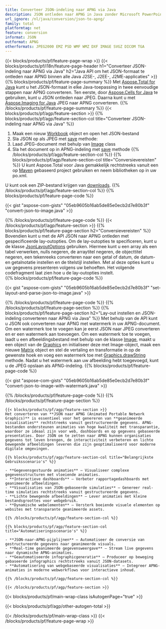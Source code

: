 ```yaml
---
title: Converteer JSON-indeling naar APNG via Java
description: JSON ontleden naar APNG in Java zonder Microsoft PowerPoint te gebruiken
url_ignore: /nl/java/conversion/json-to-apng/
family: total
platformtag: net
feature: conversion
informat: JSON
outformat: APNG
otherformats: JPEG2000 EMZ PSD WMF WMZ DXF IMAGE SVGZ DICOM TGA
---
```

{{< blocks/products/pf/feature-page-wrap >}}
{{< blocks/products/pf/i18n/feature-page-header h1="Converteer JSON-indeling naar APNG via Java" h2="Java API om het JSON-formaat te ontleden naar APNG binnen alle Java J2SE-, J2EE-, J2ME-applicaties" >}}
{{% blocks/products/pf/feature-page-summary %}}
Met [Aspose.Total for Java](https://products.aspose.com/total/java/) kunt u het JSON-formaat in elke Java-toepassing in twee eenvoudige stappen naar APNG converteren. Ten eerste, door [Aspose.Cells for Java](https://products.aspose.com/cells/java/) te gebruiken, kunt u JSON ontleden naar JPEG. Daarna kunt u met [Aspose.Imaging for Java](https://products.aspose.com/imaging/java/) JPEG naar APNG converteren.
{{% /blocks/products/pf/feature-page-summary  %}}
{{< blocks/products/pf/agp/feature-section >}}
{{% blocks/products/pf/agp/feature-section-col title="Converteer JSON-indeling naar APNG via Java" %}}
1. Maak een nieuw [Workbook](https://reference.aspose.com/cells/java/com.aspose.cells/Workbook) object en open het JSON-bestand
2. Sla JSON op als JPEG met [save](https://reference.aspose.com/cells/java/com.aspose.cells/workbook#save(java.lang.String,%20com.aspose.cells.SaveOptions) ) methode:
3. Laad JPEG-document met behulp van [Image](https://reference.aspose.com/imaging/java/com.aspose.imaging/Image) class
4. Sla het document op in APNG-indeling met [save](https://reference.aspose.com/imaging/java/com.aspose.imaging/Image#save-java.lang.String-com.aspose.imaging.ImageOptionsBase-) methode
{{% /blocks/products/pf/agp/feature-section-col %}}
{{% blocks/products/pf/agp/feature-section-col title="Conversievereisten" %}}
U kunt Aspose.Total voor Java gemakkelijk rechtstreeks vanuit een op [Maven](https://releases.aspose.com/total/java/) gebaseerd project gebruiken en neem bibliotheken op in uw po.xml.

U kunt ook een ZIP-bestand krijgen van [downloads](https://releases.aspose.com/total/java).
{{% /blocks/products/pf/agp/feature-section-col %}}
{{% blocks/products/pf/feature-page-code %}}

{{< gist "aspose-com-gists" "05eb9605b16ab5de85e0ecb2d7e80b3f" "convert-json-to-image.java" >}}


{{% /blocks/products/pf/feature-page-code %}}
{{< /blocks/products/pf/agp/feature-section >}}
{{% blocks/products/pf/feature-page-section  h2="Conversievereisten" %}}
Bovendien kunt u met de API JSON naar APNG ontleden met gespecificeerde lay-outopties. Om de lay-outopties te specificeren, kunt u de klasse [JsonLayoutOptions](https://reference.aspose.com/cells/java/com.aspose.cells/jsonlayoutoptions) gebruiken. Hiermee kunt u een array als een tabel verwerken, nulls negeren, de arraytitel negeren, de objecttitel negeren, een tekenreeks converteren naar een getal of datum, de datum- en getalnotatie instellen en de titelstijl instellen. Met al deze opties kunt u uw gegevens presenteren volgens uw behoeften. Het volgende codefragment laat zien hoe u de lay-outopties instelt.  
{{% blocks/products/pf/feature-page-code %}}

{{< gist "aspose-com-gists" "05eb9605b16ab5de85e0ecb2d7e80b3f" "set-layout-and-parse-json-to-image.java" >}}

{{% /blocks/products/pf/feature-page-code  %}}
{{% /blocks/products/pf/feature-page-section %}}
{{% blocks/products/pf/feature-page-section  h2="Lay-out instellen en JSON-indeling converteren naar APNG via Java" %}}
Met behulp van de API kunt u JSON ook converteren naar APNG met watermerk in uw APNG-document. Om een watermerk toe te voegen kan je eerst JSON naar JPEG converteren en er een watermerk aan toevoegen. Om een watermerk toe te voegen, laadt u een afbeeldingsbestand met behulp van de klasse [Image](https://reference.aspose.com/imaging/java/com.aspose.imaging/Image), maakt u een object van de [Graphics](https://reference.aspose.com/imaging/java/com.aspose.imaging/Graphics) en initialiseer deze met Image-object, maak een nieuwe [Matrix](https://reference.aspose.com/imaging/java/com.aspose.imaging/Matrix) object en stel de vertaling en transformatie in op de gewenste hoek en voeg een watermerk toe met [Graphics.drawString](https://reference.aspose.com/imaging/java/com.aspose.imaging/Graphics#drawString-java.lang.String-com.aspose.imaging.Font-com.aspose.imaging.Brush-float-float-) methode. Nadat u het watermerk aan uw afbeelding hebt toegevoegd, kunt u de JPEG opslaan als APNG-indeling. 
{{% blocks/products/pf/feature-page-code %}}

{{< gist "aspose-com-gists" "05eb9605b16ab5de85e0ecb2d7e80b3f" "convert-json-to-image-with-watermark.java" >}}

{{% /blocks/products/pf/feature-page-code  %}}
{{% /blocks/products/pf/feature-page-section %}}
```
{{< blocks/products/pf/agp/feature-section >}}
Het converteren van **JSON naar APNG (Animated Portable Network Graphics)** is essentieel voor het genereren van **geanimeerde visualisaties** rechtstreeks vanuit gestructureerde gegevens. APNG-bestanden ondersteunen animaties van hoge kwaliteit met transparantie, waardoor ze ideaal zijn voor web, dashboards en op gegevens gebaseerde presentaties. Door JSON om te zetten naar APNG kunnen organisaties gegevens tot leven brengen, de interactiviteit verbeteren en lichte bewegende afbeeldingen leveren die zijn geoptimaliseerd voor moderne digitale omgevingen.

{{% blocks/products/pf/agp/feature-section-col title="Belangrijkste Gebruiksscenario's" %}}

- **Gegevensgestuurde animaties** – Visualiseer complexe gegevensstructuren met vloeiende animaties.
- **Interactieve dashboards** – Verbeter rapportagedashboards met geanimeerde afbeeldingen.
- **Visualisaties van JSON-gebaseerde simulaties** – Genereer real-time simulaties rechtstreeks vanuit gestructureerde gegevens.
- **Lichte bewegende afbeeldingen** – Lever animaties met kleine bestandsgroottes voor webgebruik.
- **Dynamische webelementen** – Versterk boeiende visuele elementen op websites met transparante geanimeerde assets.

{{% /blocks/products/pf/agp/feature-section-col %}}

{{% blocks/products/pf/agp/feature-section-col title="Automatiseringsscenario's" %}}

- **JSON-naar-APNG-pijplijnen** – Automatiseer de conversie van gestructureerde gegevens naar geanimeerde visuals.
- **Real-time geanimeerde gegevensweergave** – Stream live gegevens naar dynamische APNG-animaties.
- **Geautomatiseerde infographicgeneratie** – Produceer op beweging gebaseerde infographics rechtstreeks vanuit JSON-datasets.
- **Automatisering van webgebaseerde visualisaties** – Integreer APNG-animaties in moderne webworkflows voor interactieve inhoud.

{{% /blocks/products/pf/agp/feature-section-col %}}

{{< /blocks/products/pf/agp/feature-section >}}
```
{{< blocks/products/pf/main-wrap-class isAutogenPage="true" >}}

{{< blocks/products/pf/agp/other-autogen-total >}}

{{< /blocks/products/pf/main-wrap-class >}}
{{< /blocks/products/pf/feature-page-wrap >}}